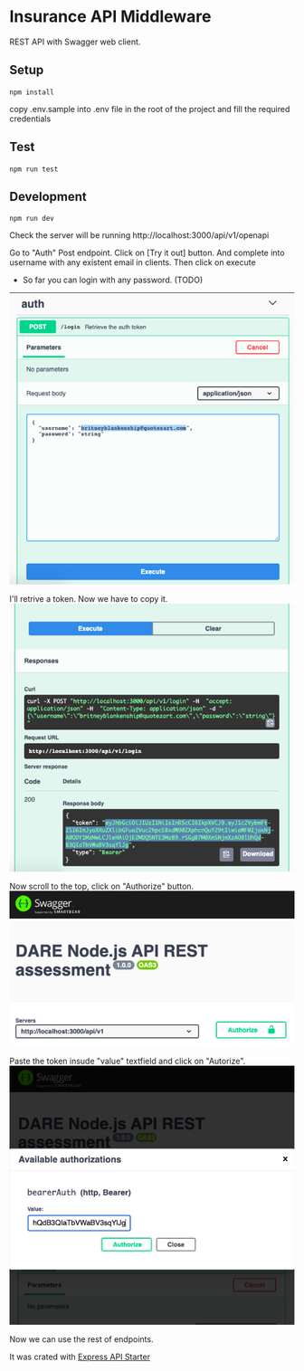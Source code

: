 # Insurance API Middleware

REST API with Swagger web client.

## Setup

```
npm install
```

copy .env.sample into .env file in the root of the project and fill the required credentials

## Test

```
npm run test
```

## Development

```
npm run dev
```

Check the server will be running http://localhost:3000/api/v1/openapi

Go to "Auth" Post endpoint. Click on [Try it out] button. And complete into username with any existent email in clients. Then click on execute

- So far you can login with any password. (TODO)

![login with email into username in json payload](https://raw.githubusercontent.com/sselvaggi/insurance-api-middleware/main/docs/login.png)

I'll retrive a token. Now we have to copy it.
![copy the value inside token in json response](https://raw.githubusercontent.com/sselvaggi/insurance-api-middleware/main/docs/login2.png)

Now scroll to the top, click on "Authorize" button.
![copy the value inside token in json response](https://raw.githubusercontent.com/sselvaggi/insurance-api-middleware/main/docs/login3.png)

Paste the token insude "value" textfield and click on "Autorize".
![paste the token in value text field](https://raw.githubusercontent.com/sselvaggi/insurance-api-middleware/main/docs/login4.png)

Now we can use the rest of endpoints.

It was crated with [Express API Starter](https://github.com/w3cj/express-api-starter)
